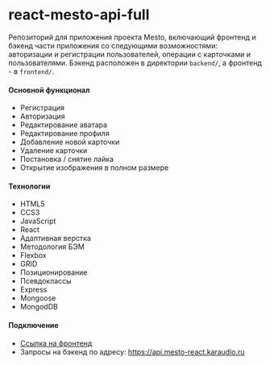 # react-mesto-api-full

Репозиторий для приложения проекта Mesto, включающий фронтенд и бэкенд части приложения со следующими возможностями: авторизации и регистрации пользователей, операции с карточками и пользователями. Бэкенд расположен в директории `backend/`, а фронтенд - в `frontend/`.

#### Основной функционал

- Регистрация
- Авторизация
- Редактирование аватара
- Редактирование профиля
- Добавление новой карточки
- Удаление карточки
- Постановка / снятие лайка
- Открытие изображения в полном размере

#### Технологии

- HTML5
- CCS3
- JavaScript
- React
- Адаптивная верстка
- Методология БЭМ
- Flexbox
- GRID
- Позиционирование
- Псевдоклассы
- Express
- Mongoose
- MongodDB

#### Подключение

- [Cсылка на фронтенд](https://mesto-react.karaudio.ru)
- Запросы на бэкенд по адресу: https://api.mesto-react.karaudio.ru
